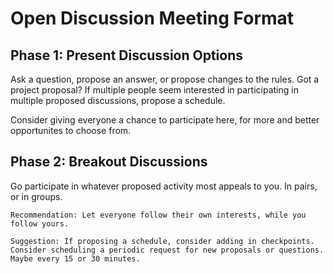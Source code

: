 # Open Discussion Meeting Format

## Phase 1: Present Discussion Options

Ask a question, propose an answer, or propose changes to the rules. Got a project proposal? If multiple people seem interested in participating in multiple proposed discussions, propose a schedule.

Consider giving everyone a chance to participate here, for more and better opportunites to choose from. 

## Phase 2: Breakout Discussions

Go participate in whatever proposed activity most appeals to you. In pairs, or in groups. 

`Recommendation: Let everyone follow their own interests, while you follow yours.`

`Suggestion: If proposing a schedule, consider adding in checkpoints. Consider scheduling a periodic request for new proposals or questions. Maybe every 15 or 30 minutes.`
